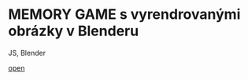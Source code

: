 # MEMORY GAME s vyrendrovanými obrázky v Blenderu

JS, Blender

[open](https://sarysx.github.io/memory-game/)
